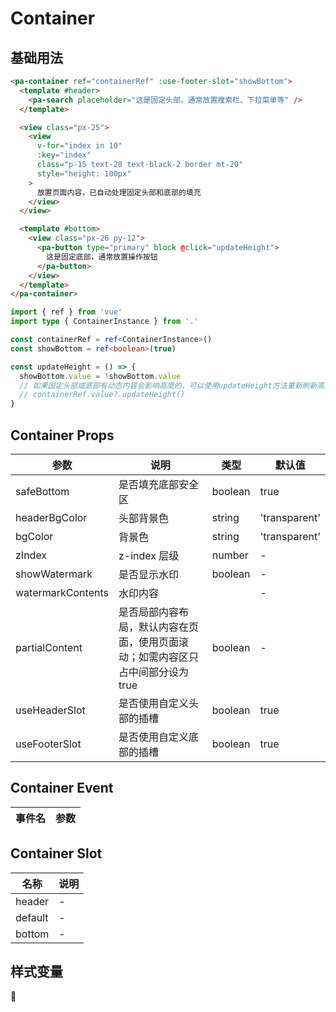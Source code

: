 # Container


<!--codes start-->

## 基础用法

```html [template]
<pa-container ref="containerRef" :use-footer-slot="showBottom">
  <template #header>
    <pa-search placeholder="这是固定头部，通常放置搜索栏、下拉菜单等" />
  </template>

  <view class="px-25">
    <view
      v-for="index in 10"
      :key="index"
      class="p-15 text-28 text-black-2 border mt-20"
      style="height: 100px"
    >
      放置页面内容，已自动处理固定头部和底部的填充
    </view>
  </view>

  <template #bottom>
    <view class="px-26 py-12">
      <pa-button type="primary" block @click="updateHeight">
        这是固定底部，通常放置操作按钮
      </pa-button>
    </view>
  </template>
</pa-container>
```
```ts [script]
import { ref } from 'vue'
import type { ContainerInstance } from '.'

const containerRef = ref<ContainerInstance>()
const showBottom = ref<boolean>(true)

const updateHeight = () => {
  showBottom.value = !showBottom.value
  // 如果固定头部或底部有动态内容会影响高度的，可以使用updateHeight方法重新刷新高度，防止多余填充留白
  // containerRef.value?.updateHeight()
}
```

<!--codes end-->

## Container Props

<!--props start-->

| 参数 | 说明 | 类型 | 默认值 |
| --- | ----- | --- | --- |
| safeBottom | 是否填充底部安全区 | boolean |  true |
| headerBgColor | 头部背景色 | string |  'transparent' |
| bgColor | 背景色 | string |  'transparent' |
| zIndex | z-index 层级 | number | - |
| showWatermark | 是否显示水印 | boolean | - |
| watermarkContents | 水印内容 |  | - |
| partialContent | 是否局部内容布局，默认内容在页面，使用页面滚动；如需内容区只占中间部分设为true | boolean | - |
| useHeaderSlot | 是否使用自定义头部的插槽 | boolean |  true |
| useFooterSlot | 是否使用自定义底部的插槽 | boolean |  true |

<!--props end-->

## Container Event

<!--event start-->

| 事件名 | 参数 |
| --- | --- |


<!--event end-->

## Container Slot

<!--slot start-->

| 名称 | 说明 |
| --- | --- |
| header | - |
| default | - |
| bottom | - |

<!--slot end-->

## 样式变量

<!--cssVar start-->

:see_no_evil:

<!--cssVar end-->

